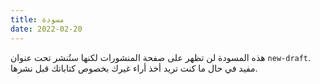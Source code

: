 ```yaml
---
title: مسودة
date: 2022-02-20
---
```


هذه المسودة لن تظهر على صفحة المنشورات لكنها ستُنشر تحت عنوان `new-draft`. مفيد في حال ما كنت تريد أخذ أراء غيرك بخصوص كتاباتك قبل نشرها.
